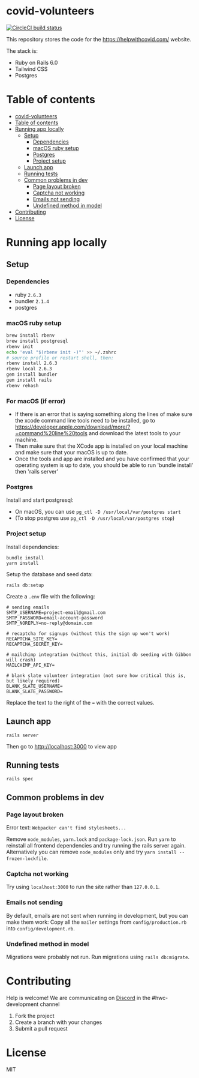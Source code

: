 # covid-volunteers

[![CircleCI build status](https://img.shields.io/cirrus/github/helpwithcovid/covid-volunteers?style=plastic)](https://circleci.com/gh/helpwithcovid/covid-volunteers)

This repository stores the code for the https://helpwithcovid.com/ website.

The stack is:

- Ruby on Rails 6.0
- Tailwind CSS
- Postgres

# Table of contents

- [covid-volunteers](#covid-volunteers)
- [Table of contents](#table-of-contents)
- [Running app locally](#running-app-locally)
  - [Setup](#setup)
    - [Dependencies](#dependencies)
    - [macOS ruby setup](#macos-ruby-setup)
    - [Postgres](#postgres)
    - [Project setup](#project-setup)
  - [Launch app](#launch-app)
  - [Running tests](#running-tests)
  - [Common problems in dev](#common-problems-in-dev)
    - [Page layout broken](#page-layout-broken)
    - [Captcha not working](#captcha-not-working)
    - [Emails not sending](#emails-not-sending)
    - [Undefined method in model](#undefined-method-in-model)
- [Contributing](#contributing)
- [License](#license)

# Running app locally

## Setup

### Dependencies

- ruby `2.6.3`
- bundler `2.1.4`
- postgres

### macOS ruby setup

```bash
brew install rbenv
brew install postgresql
rbenv init
echo 'eval "$(rbenv init -)"' >> ~/.zshrc
# source profile or restart shell, then:
rbenv install 2.6.3
rbenv local 2.6.3
gem install bundler
gem install rails
rbenv rehash
```
### For macOS (if error)
- If there is an error that is saying something along the lines of make sure the xcode command line tools need to be installed,
go to https://developer.apple.com/download/more/?=command%20line%20tools and download the latest tools to your machine.
- Then make sure that the XCode app is installed on your local machine and make sure that your macOS is up to date.
- Once the tools and app are installed and you have confirmed that your operating system is up to date, you should be able to run 'bundle install' then 'rails server' 

### Postgres

Install and start postgresql:

- On macOS, you can use `pg_ctl -D /usr/local/var/postgres start`
- (To stop postgres use `pg_ctl -D /usr/local/var/postgres stop`)

### Project setup

Install dependencies:

```
bundle install
yarn install
```

Setup the database and seed data:

```
rails db:setup
```

Create a `.env` file with the following:

```env
# sending emails
SMTP_USERNAME=project-email@gmail.com
SMTP_PASSWORD=email-account-password
SMTP_NOREPLY=no-reply@domain.com

# recaptcha for signups (without this the sign up won't work)
RECAPTCHA_SITE_KEY=
RECAPTCHA_SECRET_KEY=

# mailchimp integration (without this, initial db seeding with Gibbon will crash)
MAILCHIMP_API_KEY=

# blank slate volunteer integration (not sure how critical this is, but likely required)
BLANK_SLATE_USERNAME=
BLANK_SLATE_PASSWORD=
```

Replace the text to the right of the `=` with the correct values.

## Launch app

```
rails server
```

Then go to [http://localhost:3000](http://localhost:3000) to view app

## Running tests

```
rails spec
```

## Common problems in dev

### Page layout broken

Error text: `Webpacker can't find stylesheets...`

Remove `node_modules`, `yarn.lock` and `package-lock.json`. Run `yarn` to reinstall all frontend dependencies and try running the rails server again. Alternatively you can remove `node_modules` only and try `yarn install --frozen-lockfile`.

### Captcha not working

Try using `localhost:3000` to run the site rather than `127.0.0.1`.

### Emails not sending

By default, emails are not sent when running in development, but you can make them work: Copy all the `mailer` settings from `config/production.rb` into `config/development.rb`.

### Undefined method in model

Migrations were probably not run. Run migrations using `rails db:migrate`.

# Contributing

Help is welcome! We are communicating on [Discord](https://discord.gg/875AhXS) in the #hwc-development channel

1. Fork the project
1. Create a branch with your changes
1. Submit a pull request

# License

MIT
